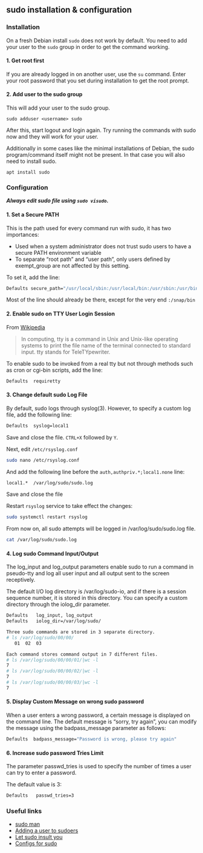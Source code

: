 ## sudo installation & configuration
### Installation
On a fresh Debian install `sudo` does not work by default. You need to add your user to the `sudo` group in order to get the command working.

#### 1. Get root first

If you are already logged in on another user, use the `su` command. Enter your root password that you set during installation to get the root prompt.

#### 2. Add user to the sudo group

This will add your user to the sudo group.

`sudo adduser <username> sudo`

After this, start logout and login again. Try running the commands with sudo now and they will work for your user.

Additionally in some cases like the minimal installations of Debian, the sudo program/command itself might not be present. In that case you will also need to install sudo.

`apt install sudo`

### Configuration

***Always edit sudo file using `sudo visudo`.***

#### 1. Set a Secure PATH

This is the path used for every command run with sudo, it has two importances:

- Used when a system administrator does not trust sudo users to have a secure PATH environment variable
- To separate “root path” and “user path”, only users defined by exempt_group are not affected by this setting.

To set it, add the line:

``` bash
Defaults secure_path="/usr/local/sbin:/usr/local/bin:/usr/sbin:/usr/bin:/sbin:/bin:/snap/bin"
```
Most of the line should already be there, except for the very end `:/snap/bin`

#### 2. Enable sudo on TTY User Login Session

From [Wikipedia](https://en.wikipedia.org/wiki/Tty_(unix))
> In computing, tty is a command in Unix and Unix-like operating systems to print the file name of the terminal connected to standard input.
> tty stands for TeleTYpewriter.

To enable sudo to be invoked from a real tty but not through methods such as cron or cgi-bin scripts, add the line:

```bash
Defaults  requiretty 
```

#### 3. Change default sudo Log File

By default, sudo logs through syslog(3). However, to specify a custom log file, add the following line:

```bash
Defaults  syslog=local1
```
Save and close the file. `CTRL+X` followed by `Y`.

Next, edit `/etc/rsyslog.conf`
```bash
sudo nano /etc/rsyslog.conf
```
And add the following line before the `auth,authpriv.*;local1.none` line:
```bash
local1.*  /var/log/sudo/sudo.log
```
Save and close the file

Restart `rsyslog` service to take effect the changes:
```bash
sudo systemctl restart rsyslog
```
From now on, all sudo attempts will be logged in /var/log/sudo/sudo.log file.
```bash
cat /var/log/sudo/sudo.log
```

#### 4. Log sudo Command Input/Output

The log_input and log_output parameters enable sudo to run a command in pseudo-tty and log all user input and all output sent to the screen receptively.

The default I/O log directory is /var/log/sudo-io, and if there is a session sequence number, it is stored in this directory. You can specify a custom directory through the iolog_dir parameter.

``` bash
Defaults   log_input, log_output
Defaults   iolog_dir=/var/log/sudo/
```

```bash
Three sudo commands are stored in 3 separate directory. 
# ls /var/log/sudo/00/00/
   01  02  03

Each command stores command output in 7 different files. 
# ls /var/log/sudo/00/00/01/|wc -l
7
# ls /var/log/sudo/00/00/02/|wc -l
7
# ls /var/log/sudo/00/00/03/|wc -l
7
```

#### 5. Display Custom Message on wrong sudo password

When a user enters a wrong password, a certain message is displayed on the command line. The default message is “sorry, try again”, you can modify the message using the badpass_message parameter as follows:

``` bash
Defaults  badpass_message="Password is wrong, please try again"
```

#### 6. Increase sudo password Tries Limit

The parameter passwd_tries is used to specify the number of times a user can try to enter a password.

The default value is 3:

```bash
Defaults   passwd_tries=3 
```

### Useful links
- [sudo man](https://www.sudo.ws/man/1.8.13/sudo.man.html)
- [Adding a user to sudoers](https://devconnected.com/how-to-add-user-to-sudoers-on-ubuntu-20-04/)
- [Let sudo insult you](https://www.tecmint.com/sudo-insult-when-enter-wrong-password/)
- [Configs for sudo](https://www.tecmint.com/sudoers-configurations-for-setting-sudo-in-linux/)
